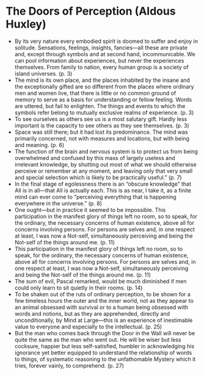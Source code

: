 # The Doors of Perception (Aldous Huxley)
* By its very nature every embodied spirit is doomed to suffer and enjoy in solitude. Sensations, feelings, insights, fancies—all these are private and, except through symbols and at second hand, incommunicable. We can pool information about experiences, but never the experiences themselves. From family to nation, every human group is a society of island universes. (p. 3)
* The mind is its own place, and the places inhabited by the insane and the exceptionally gifted are so different from the places where ordinary men and women live, that there is little or no common ground of memory to serve as a basis for understanding or fellow feeling. Words are uttered, but fail to enlighten. The things and events to which the symbols refer belong to mutually exclusive realms of experience. (p. 3)
* To see ourselves as others see us is a most salutary gift. Hardly less important is the capacity to see others as they see themselves. (p. 3)
* Space was still there; but it had lost its predominance. The mind was primarily concerned, not with measures and locations, but with being and meaning. (p. 6)
* The function of the brain and nervous system is to protect us from being overwhelmed and confused by this mass of largely useless and irrelevant knowledge, by shutting out most of what we should otherwise perceive or remember at any moment, and leaving only that very small and special selection which is likely to be practically useful.” (p. 7)
* In the final stage of egolessness there is an “obscure knowledge” that All is in all—that All is actually each. This is as near, I take it, as a finite mind can ever come to “perceiving everything that is happening everywhere in the universe.” (p. 8)
* One ought—but in practice it seemed to be impossible. This participation in the manifest glory of things left no room, so to speak, for the ordinary, the necessary concerns of human existence, above all for concerns involving persons. For persons are selves and, in one respect at least, I was now a Not-self, simultaneously perceiving and being the Not-self of the things around me. (p. 11)
* This participation in the manifest glory of things left no room, so to speak, for the ordinary, the necessary concerns of human existence, above all for concerns involving persons. For persons are selves and, in one respect at least, I was now a Not-self, simultaneously perceiving and being the Not-self of the things around me. (p. 11)
* The sum of evil, Pascal remarked, would be much diminished if men could only learn to sit quietly in their rooms. (p. 14)
* To be shaken out of the ruts of ordinary perception, to be shown for a few timeless hours the outer and the inner world, not as they appear to an animal obsessed with survival or to a human being obsessed with words and notions, but as they are apprehended, directly and unconditionally, by Mind at Large—this is an experience of inestimable value to everyone and especially to the intellectual. (p. 25)
* But the man who comes back through the Door in the Wall will never be quite the same as the man who went out. He will be wiser but less cocksure, happier but less self-satisfied, humbler in acknowledging his ignorance yet better equipped to understand the relationship of words to things, of systematic reasoning to the unfathomable Mystery which it tries, forever vainly, to comprehend. (p. 27)